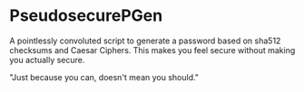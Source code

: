 # PseudosecurePGen
A pointlessly convoluted script to generate a password based on sha512 checksums and Caesar Ciphers. This makes you feel secure without making you actually secure.

"Just because you can, doesn't mean you should."

